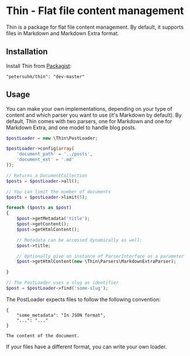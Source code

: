 # Thin - Flat file content management

Thin is a package for flat file content management. By default, it supports
files in Markdown and Markdown Extra format.

## Installation

Install Thin from [Packagist](https://packagist.org/packages/petersuhm/thin):

```
"petersuhm/thin": "dev-master"
```

## Usage

You can make your own implementations, depending on your type of content and
which parser you want to use (it's Markdown by default). By default, Thin comes
with two parsers, one for Markdown and one for Markdown Extra, and one model to
handle blog posts.

```php
$postLoader = new \Thin\PostLoader;

$postLoader->config(array(
    'document_path' = '../posts',
    'document_ext' = '.md'
));

// Returns a DocumentCollection
$posts = $postLoader->all();

// You can limit the number of documents
$posts = $postLoader->limit(5);

foreach ($posts as $post)
{
    $post->getMetadata('title');
    $post->getContent();
    $post->getHtmlContent();

    // Metadata can be accessed dynamically as well:
    $post->title;

    // Optionally give an instance of ParserInterface as a parameter
    $post->getHtmlContent(new \Thin\Parsers\MarkdownExtraParser);

}

// The PostLoader uses a slug as identifier
$post = $postLoader->find('some-slug');
```

The PostLoader expects files to follow the following convention:

```
{
    "some_metadata": "In JSON format",
    "...": "..."
}

The content of the document.
```

If your files have a different format, you can write your own loader.
